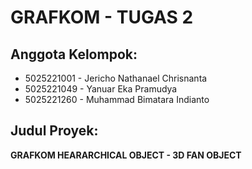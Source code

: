 # GRAFKOM - TUGAS 2

## Anggota Kelompok:
- 5025221001 - Jericho Nathanael Chrisnanta
- 5025221049 - Yanuar Eka Pramudya
- 5025221260 - Muhammad Bimatara Indianto

## Judul Proyek:
**GRAFKOM HEARARCHICAL OBJECT - 3D FAN OBJECT**
